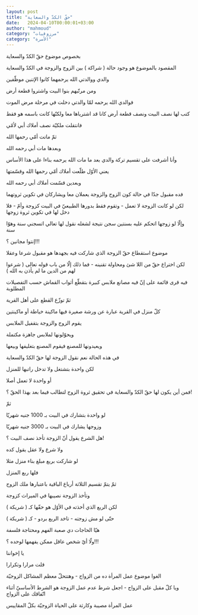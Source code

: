 ```yaml
---
layout: post
title: "حقّ الكدّ والسعاية"
date:   2024-04-10T00:00:01+03:00
author: "mahmoud"
category: "مرزوقيات"
category: "الأسرة"
---
```



بخصوص موضوع حقّ الكدّ والسعاية

المقصود بالموضوع هو وجود حالة ( شراكة ) بين الزوج
والزوجة في الكدّ والسعاية




والدي ووالدتي الله يرحمهما كانوا الإتنين موظّفين

ومن مرتّبهم بنوا البيت واشتروا قطعة أرض




فوالدي الله يرحمه لمّا والدتي دخلت في مرحلة مرض
الموت

كتب لها نصف البيت ونصف قطعة أرض كانا قد اشترياها معا
ولكنّها كانت باسمه هو فقط

فانتقلت ملكيّة نصف أملاك أبي لأمّي

ثمّ ماتت أمّي رحمها الله

وبعدها مات أبي رحمه الله

وأنا أشرفت على تقسيم تركة والدي بعد ما مات الله يرحمه
بناءا على هذا الأساس

يعني الأوّل طلّعت أملاك أمّي رحمها الله وقسّمتها

وبعدين قسّمت أملاك أبي رحمه الله




فده مقبول جدّا في حالة كون الزوج والزوجة يعملان معا
ويشاركان في تكوين ثروتهما




لكن لو كانت الزوجة لا تعمل - وتقوم فقط بدورها الطبيعيّ في
البيت كزوجة وأمّ - فلا دخل لها في تكوين ثروة زوجها

وإلّا لو زوجها اتحكم عليه بسنتين سجن نتيجة لشغله نقول لها
تعالي اتسجني سنة وهوّا سنة

إنتوا مجانين ؟!!!




موضوع استقطاع حقّ الزوجة الذي شاركت فيه بجهدها هو مقبول
شرعا وعقلا

لكن اختراع حقّ من اللا شئ ومحاولة تقنينه - فما ذلك إلّا من
باب قوله تعالى ( شرعوا لهم من الدين ما لم يأذن به الله )




فيه قرى قائمة على إنّ فيه مصانع ملابس كبيرة بتقطّع أثواب
القماش حسب التفصيلات المطلوبة

ثمّ توزّع القطع على أهل القرية

كلّ منزل في القرية عبارة عن ورشة صغيرة فيها ماكينة خياطة
أو ماكينتين

يقوم الزوج والزوجة بتقفيل الملابس

ويحوّلونها لملابس جاهزة مكتملة

ويعيدونها للمصنع فيقوم المصنع بتغليفها وبيعها




في هذه الحالة نعم نقول الزوجة لها حقّ الكدّ
والسعاية




لكن واحدة بتشتغل ولا تدخل راتبها للمنزل

أو واحدة لا تعمل أصلا

فمن أين يكون لها حقّ الكدّ والسعاية في تحقيق ثروة الزوج
لتطالب فيما بعد بهذا الحقّ ؟!




ثمّ

لو واحدة بتشارك في البيت بـ 1000 جنيه شهريّا

وزوجها يشارك في البيت بـ 3000 جنيه شهريّا

هل الشرع يقول أنّ الزوجة تأخذ نصف البيت ؟!




ولا شرع ولا عقل يقول كده




لو شاركت بربع مبلغ بناء منزل مثلا

فلها ربع المنزل

ثمّ يتمّ تقسيم الثلاثة أرباع الباقية باعتبارها ملك
الزوج

وتأخذ الزوجة نصيبها في الميراث كزوجة

لكن الربع الذي أخذته في الأوّل هو حقّها كـ ( شريكة
)




حتّى لو مش زوجته - تاخد الربع بردو - كـ ( شريكة )




هيّا الحاجات دي صعبة الفهم ومحتاجة فلسفة

ولّا أيّ شخص عاقل ممكن يفهمها لوحده ؟!!!




يا إخواننا

قلت مرارا وتكرارا

الغوا موضوع عمل المرأة ده من الزواج - وهتتحلّ معظم
المشاكل الزوجيّة




ويا كلّ مقبل على الزواج - اجعل شرط عدم عمل الزوجة هو
الشرط الأساسيّ أثناء اتّفاقك على الزواج

عمل المرأة مصيبة وكارثة على الحياة الزوجيّة بكلّ
المقاييس
